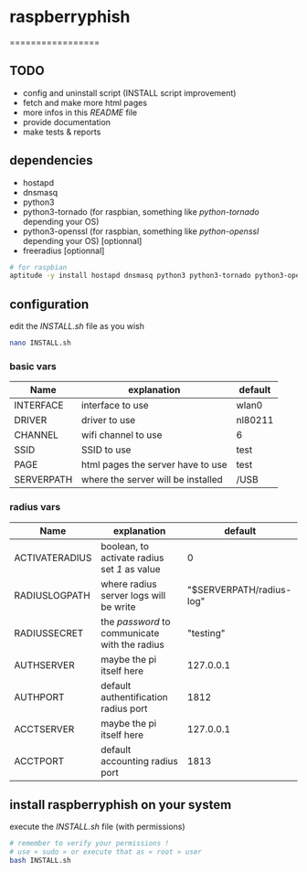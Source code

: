 # raspberryphish
=================


## TODO
  - config and uninstall script (INSTALL script improvement)
  - fetch and make more html pages
  - more infos in this _README_ file
  - provide documentation
  - make tests & reports


## dependencies
  - hostapd
  - dnsmasq
  - python3
  - python3-tornado (for raspbian, something like _python-tornado_ depending your OS)
  - python3-openssl (for raspbian, something like _python-openssl_ depending your OS) [optionnal]
  - freeradius [optionnal]

```bash
# for raspbian
aptitude -y install hostapd dnsmasq python3 python3-tornado python3-openssl
```


## configuration

edit the _INSTALL.sh_ file as you wish

```bash
nano INSTALL.sh
```

### basic vars

Name  | explanation | default
----- | ----------- | -------
 INTERFACE | interface to use | wlan0
 DRIVER | driver to use | nl80211
 CHANNEL | wifi channel to use | 6
 SSID | SSID to use | test
 PAGE | html pages the server have to use | test
 SERVERPATH | where the server will be installed | /USB

### radius vars

Name  | explanation | default
----- | ----------- | -------
 ACTIVATERADIUS | boolean, to activate radius set _1_ as value | 0
 RADIUSLOGPATH | where radius server logs will be write | "$SERVERPATH/radius-log"
 RADIUSSECRET | the _password_ to communicate with the radius | "testing"
 AUTHSERVER | maybe the pi itself here | 127.0.0.1
 AUTHPORT | default authentification radius port | 1812
 ACCTSERVER | maybe the pi itself here | 127.0.0.1
 ACCTPORT | default accounting radius port | 1813


## install raspberryphish on your system

execute the _INSTALL.sh_ file (with permissions)

```bash
# remember to verify your permissions !
# use « sudo » or execute that as « root » user 
bash INSTALL.sh
```


